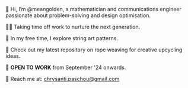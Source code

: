 👋 Hi, I’m @meangolden, a mathematician and communications engineer passionate about problem-solving and design optimisation.

👩‍👧 Taking time off work to nurture the next generation.

🎨 In my free time, I explore string art patterns.

🔗 Check out my latest repository on rope weaving for creative upcycling ideas.

👀 **OPEN TO WORK** from September '24 onwards.

📧 Reach me at: chrysanti.paschou@gmail.com
